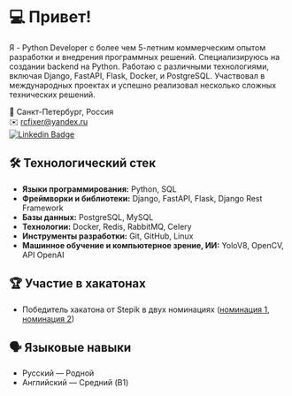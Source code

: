 <!--
## Hi there 👋
**RCFixer/RCFixer** is a ✨ _special_ ✨ repository because its `README.md` (this file) appears on your GitHub profile.

Here are some ideas to get you started:

- 🔭 I’m currently working on ...
- 🌱 I’m currently learning ...
- 👯 I’m looking to collaborate on ...
- 🤔 I’m looking for help with ...
- 💬 Ask me about ...
- 📫 How to reach me: ...
- 😄 Pronouns: ...
- ⚡ Fun fact: ...
-->

# 💻 Привет!

Я - Python Developer с более чем 5-летним коммерческим опытом разработки и внедрения программных решений. Специализируюсь на создании backend на Python. Работаю с различными технологиями, включая Django, FastAPI, Flask, Docker, и PostgreSQL. Участвовал в международных проектах и успешно реализовал несколько сложных технических решений.

📍 Санкт-Петербург, Россия  
✉️ [rcfixer@yandex.ru](mailto:rcfixer@yandex.ru)  
[![Linkedin Badge](https://img.shields.io/badge/-RCFixer-blue?style=flat&logo=Linkedin&logoColor=white)](https://www.linkedin.com/in/rcfixer)

## 🛠️ Технологический стек
- **Языки программирования:** Python, SQL
- **Фреймворки и библиотеки:** Django, FastAPI, Flask, Django Rest Framework
- **Базы данных:** PostgreSQL, MySQL
- **Технологии:** Docker, Redis, RabbitMQ, Celery
- **Инструменты разработки:** Git, GitHub, Linux
- **Машинное обучение и компьютерное зрение, ИИ:** YoloV8, OpenCV, API OpenAI

## 🏆 Участие в хакатонах
- Победитель хакатона от Stepik в двух номинациях ([номинация 1](https://t.me/stepik_courses/195), [номинация 2](https://t.me/stepik_courses/199))

## 🗣️ Языковые навыки
- Русский — Родной
- Английский — Средний (B1)
